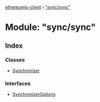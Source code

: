 [ethereumjs-client](../README.md) › ["sync/sync"](_sync_sync_.md)

# Module: "sync/sync"

## Index

### Classes

* [Synchronizer](../classes/_sync_sync_.synchronizer.md)

### Interfaces

* [SynchronizerOptions](../interfaces/_sync_sync_.synchronizeroptions.md)
